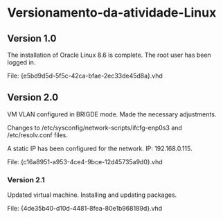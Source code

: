 # Versionamento-da-atividade-Linux

## Version 1.0

The installation of Oracle Linux 8.6 is complete. The root user has been logged in.

File: {e5bd9d5d-5f5c-42ca-bfae-2ec33de45d8a}.vhd

## Version 2.0

VM VLAN configured in BRIGDE mode. Made the necessary adjustments. 

Changes to /etc/sysconfig/network-scripts/ifcfg-enp0s3 and /etc/resolv.conf files.

A static IP has been configured for the network. IP: 192.168.0.115.

File: {c16a8951-a953-4ce4-9bce-12d45735a9d0}.vhd

### Version 2.1

Updated virtual machine. Installing and updating packages.

File: {4de35b40-d10d-4481-8fea-80e1b968189d}.vhd

